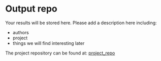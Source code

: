 # Output repo
Your results will be stored here.
Please add a description here including: 
- authors
- project
- things we will find interesting later


The project repository can be found at:
[project_repo](https://github.com/katharinapaul2403/CADET_rdm_example2)
